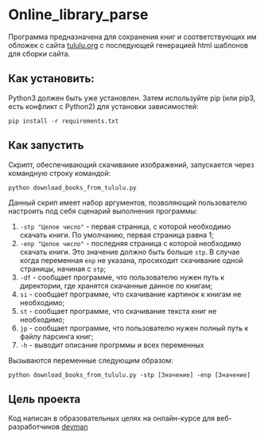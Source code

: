 # Online_library_parse

Программа предназначена для сохранения книг и соответствующих им обложек с сайта [tululu.org](https://tululu.org/) с последующей генерацией html шаблонов для сборки сайта. 

## Как установить:

 Python3 должен быть уже установлен. Затем используйте pip (или pip3, есть конфликт с Python2) для установки зависимостей:

```
pip install -r requirements.txt
```

## Как запустить

Скрипт, обеспечивающий скачивание изображений, запускается через командную строку командой:
```
python download_books_from_tululu.py
```

Данный скрип имеет набор аргументов, позволяющий пользователю настроить под себя сценарий выполнения программы:

1. `-stp "Целое число"` - первая страница, с которой необходимо скачать книги. По умолчанию, первая страница равна 1;
2. `-enp "Целое число"` - последняя страница с которой необходимо скачать книги. Это значение должно быть больше `stp`. В случае когда переменная `enp` не указана, просиходит скачивание одной страницы, начиная с `stp`;
3. `-df` - сообщает программе, что пользователю нужен путь к директории, где хранятся скачанные данное по книгам;
4. `si` - сообщает программе, что скачивание картинок к книгам не необходимо;
5. `st` - сообщает программе, что скачивание текста книг не необходимо;
6. `jp` - сообщает программе, что пользователю нужен полный путь к файлу парсинга книг;
7. `-h` - выводит описание прогрммы и всех переменных

Вызываются переменные следующим образом:

```
python download_books_from_tululu.py -stp [Значение] -enp [Значение]
```

## Цель проекта

Код написан в образовательных целях на онлайн-курсе для веб-разработчиков [devman](https://devman.org/)